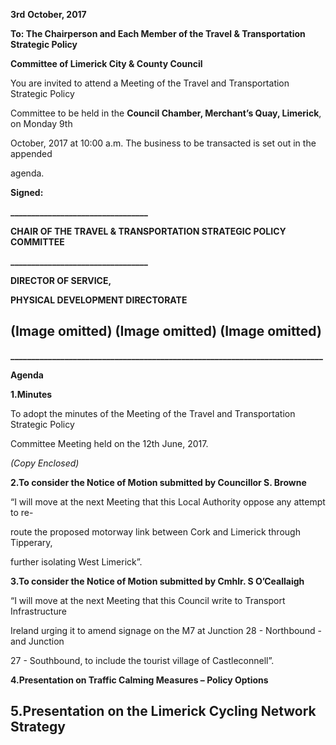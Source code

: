 **3rd** **October, 2017**

**To: The Chairperson and Each Member of the Travel & Transportation Strategic Policy**

**Committee of Limerick City & County Council**

You are invited to attend a Meeting of the Travel and Transportation Strategic Policy

Committee to be held in the **Council Chamber, Merchant’s Quay, Limerick**, on Monday 9th

October, 2017 at 10:00 a.m. The business to be transacted is set out in the appended

agenda.

**Signed:**

**\_\_\_\_\_\_\_\_\_\_\_\_\_\_\_\_\_\_\_\_\_\_\_\_\_\_\_\_\_\_\_\_\_**

**CHAIR OF THE TRAVEL & TRANSPORTATION STRATEGIC POLICY COMMITTEE**

**\_\_\_\_\_\_\_\_\_\_\_\_\_\_\_\_\_\_\_\_\_\_\_\_\_\_\_\_\_\_\_\_\_**

**DIRECTOR OF SERVICE,**

**PHYSICAL DEVELOPMENT DIRECTORATE**

(Image omitted)
(Image omitted)
(Image omitted)
---
**\_\_\_\_\_\_\_\_\_\_\_\_\_\_\_\_\_\_\_\_\_\_\_\_\_\_\_\_\_\_\_\_\_\_\_\_\_\_\_\_\_\_\_\_\_\_\_\_\_\_\_\_\_\_\_\_\_\_\_\_\_\_\_\_\_\_\_\_\_\_\_\_\_\_\_**

**Agenda**

**1.Minutes**

To adopt the minutes of the Meeting of the Travel and Transportation Strategic Policy

Committee Meeting held on the 12th June, 2017.

*(Copy Enclosed)*

**2.To consider the Notice of Motion submitted by Councillor S. Browne**

“I will move at the next Meeting that this Local Authority oppose any attempt to re-

route the proposed motorway link between Cork and Limerick through Tipperary,

further isolating West Limerick”.

**3.To consider the Notice of Motion submitted by Cmhlr. S O’Ceallaigh**

“I will move at the next Meeting that this Council write to Transport Infrastructure

Ireland urging it to amend signage on the M7 at Junction 28 - Northbound - and Junction

27 - Southbound, to include the tourist village of Castleconnell”.

**4.Presentation on Traffic Calming Measures – Policy Options**

**5.Presentation on the Limerick Cycling Network Strategy**
---
